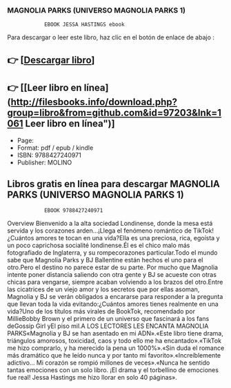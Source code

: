 ### MAGNOLIA PARKS (UNIVERSO MAGNOLIA PARKS 1)
				EBOOK JESSA HASTINGS ebook

Para descargar o leer este libro, haz clic en el botón de enlace de abajo :

## 👉  [**[Descargar libro](http://filesbooks.info/download.php?group=libro&from=github.com&id=97203&lnk=1061 "Descargar libro")**]

## 👉  [**[Leer libro en línea](http://filesbooks.info/download.php?group=libro&from=github.com&id=97203&lnk=1061 Leer libro en línea")**]




* Page: 
* Format: pdf / epub / kindle
* ISBN: 9788427240971
* Publisher: MOLINO

## Libros gratis en línea para descargar MAGNOLIA PARKS (UNIVERSO MAGNOLIA PARKS 1)
				EBOOK 9788427240971

Overview
Bienvenido a la alta sociedad Londinense, donde la mesa está servida y los corazones arden...¡Llega el fenómeno romántico de TikTok!¿Cuántos amores te tocan en una vida?Ella es una preciosa, rica, egoísta y un poco caprichosa socialité londinense.Él es el chico malo más fotografiado de Inglaterra, y su rompecorazones particular.Todo el mundo sabe que Magnolia Parks y BJ Ballentine están hechos el uno para el otro.Pero el destino no parece estar de su parte. Por mucho que Magnolia intente poner distancia saliendo con otra gente y BJ se acueste con otras chicas para vengarse, siempre acaban volviendo a los brazos del otro.Entre las cicatrices de un viejo amor y los secretos que por ellas asoman, Magnolia y BJ se verán obligados a encararse para responder a la pregunta que llevan toda la vida evitando:¿Cuántos amores tienes realmente en una vida?Uno de los títulos más virales de BookTok, recomendado por MillieBobby Brown y el primero de un universo que fascinará a los fans deGossip Girl yEl piso mil.A LOS LECTORES LES ENCANTA MAGNOLIA PARKS«Magnolia y BJ se han asentado en mi ADN».«Este libro tiene drama, triángulos amorosos, toxicidad, caos y todo ello me ha encantado».«TikTok me hizo comprarlo, y ha merecido la pena un 1000%».«Sin duda el romance más dramático que he leído nunca y por tanto mi favorito».«Increíblemente adictivo… Mi corazón se rompió millones de veces».«Nunca he sentido tantas emociones con un solo libro. ¡El drama y el torbellino de emociones fue real! Jessa Hastings me hizo llorar en solo 40 páginas».




